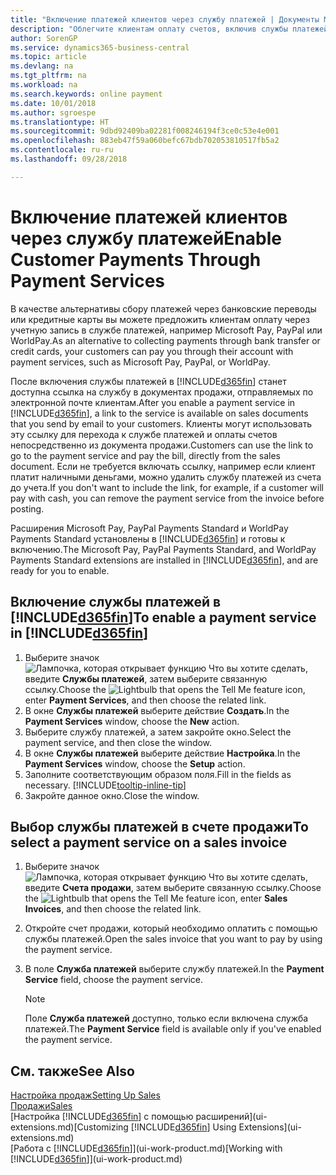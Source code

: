 ```yaml
---
title: "Включение платежей клиентов через службу платежей | Документы Майкрософт"
description: "Облегчите клиентам оплату счетов, включив службы платежей."
author: SorenGP
ms.service: dynamics365-business-central
ms.topic: article
ms.devlang: na
ms.tgt_pltfrm: na
ms.workload: na
ms.search.keywords: online payment
ms.date: 10/01/2018
ms.author: sgroespe
ms.translationtype: HT
ms.sourcegitcommit: 9dbd92409ba02281f008246194f3ce0c53e4e001
ms.openlocfilehash: 883eb47f59a060befc67bdb702053810517fb5a2
ms.contentlocale: ru-ru
ms.lasthandoff: 09/28/2018

---
```

# <a name="enable-customer-payments-through-payment-services"></a><span data-ttu-id="f619f-103">Включение платежей клиентов через службу платежей</span><span class="sxs-lookup"><span data-stu-id="f619f-103">Enable Customer Payments Through Payment Services</span></span>
<span data-ttu-id="f619f-104">В качестве альтернативы сбору платежей через банковские переводы или кредитные карты вы можете предложить клиентам оплату через учетную запись в службе платежей, например Microsoft Pay, PayPal или WorldPay.</span><span class="sxs-lookup"><span data-stu-id="f619f-104">As an alternative to collecting payments through bank transfer or credit cards, your customers can pay you through their account with payment services, such as Microsoft Pay, PayPal, or WorldPay.</span></span>  

<span data-ttu-id="f619f-105">После включения службы платежей в [!INCLUDE[d365fin](includes/d365fin_md.md)] станет доступна ссылка на службу в документах продажи, отправляемых по электронной почте клиентам.</span><span class="sxs-lookup"><span data-stu-id="f619f-105">After you enable a payment service in [!INCLUDE[d365fin](includes/d365fin_md.md)], a link to the service is available on sales documents that you send by email to your customers.</span></span> <span data-ttu-id="f619f-106">Клиенты могут использовать эту ссылку для перехода к службе платежей и оплаты счетов непосредственно из документа продажи.</span><span class="sxs-lookup"><span data-stu-id="f619f-106">Customers can use the link to go to the payment service and pay the bill, directly from the sales document.</span></span> <span data-ttu-id="f619f-107">Если не требуется включать ссылку, например если клиент платит наличными деньгами, можно удалить службу платежей из счета до учета.</span><span class="sxs-lookup"><span data-stu-id="f619f-107">If you don't want to include the link, for example, if a customer will pay with cash, you can remove the payment service from the invoice before posting.</span></span>  

<span data-ttu-id="f619f-108">Расширения Microsoft Pay, PayPal Payments Standard и WorldPay Payments Standard установлены в [!INCLUDE[d365fin](includes/d365fin_md.md)] и готовы к включению.</span><span class="sxs-lookup"><span data-stu-id="f619f-108">The Microsoft Pay, PayPal Payments Standard, and WorldPay Payments Standard extensions are installed in [!INCLUDE[d365fin](includes/d365fin_md.md)], and are ready for you to enable.</span></span>  

## <a name="to-enable-a-payment-service-in-included365finincludesd365finmdmd"></a><span data-ttu-id="f619f-109">Включение службы платежей в [!INCLUDE[d365fin](includes/d365fin_md.md)]</span><span class="sxs-lookup"><span data-stu-id="f619f-109">To enable a payment service in [!INCLUDE[d365fin](includes/d365fin_md.md)]</span></span>
1. <span data-ttu-id="f619f-110">Выберите значок ![Лампочка, которая открывает функцию Что вы хотите сделать](media/ui-search/search_small.png "Что вы хотите сделать"), введите **Службы платежей**, затем выберите связанную ссылку.</span><span class="sxs-lookup"><span data-stu-id="f619f-110">Choose the ![Lightbulb that opens the Tell Me feature](media/ui-search/search_small.png "Tell me what you want to do") icon, enter **Payment Services**, and then choose the related link.</span></span>  
2. <span data-ttu-id="f619f-111">В окне **Службы платежей** выберите действие **Создать**.</span><span class="sxs-lookup"><span data-stu-id="f619f-111">In the **Payment Services** window, choose the **New** action.</span></span>  
3. <span data-ttu-id="f619f-112">Выберите службу платежей, а затем закройте окно.</span><span class="sxs-lookup"><span data-stu-id="f619f-112">Select the payment service, and then close the window.</span></span>  
4. <span data-ttu-id="f619f-113">В окне **Службы платежей** выберите действие **Настройка**.</span><span class="sxs-lookup"><span data-stu-id="f619f-113">In the **Payment Services** window, choose the **Setup** action.</span></span>  
5. <span data-ttu-id="f619f-114">Заполните соответствующим образом поля.</span><span class="sxs-lookup"><span data-stu-id="f619f-114">Fill in the fields as necessary.</span></span> [!INCLUDE[tooltip-inline-tip](includes/tooltip-inline-tip_md.md)]  
6. <span data-ttu-id="f619f-115">Закройте данное окно.</span><span class="sxs-lookup"><span data-stu-id="f619f-115">Close the window.</span></span>  

## <a name="to-select-a-payment-service-on-a-sales-invoice"></a><span data-ttu-id="f619f-116">Выбор службы платежей в счете продажи</span><span class="sxs-lookup"><span data-stu-id="f619f-116">To select a payment service on a sales invoice</span></span>
1. <span data-ttu-id="f619f-117">Выберите значок ![Лампочка, которая открывает функцию Что вы хотите сделать](media/ui-search/search_small.png "Что вы хотите сделать"), введите **Счета продажи**, затем выберите связанную ссылку.</span><span class="sxs-lookup"><span data-stu-id="f619f-117">Choose the ![Lightbulb that opens the Tell Me feature](media/ui-search/search_small.png "Tell me what you want to do") icon, enter **Sales Invoices**, and then choose the related link.</span></span>  
2. <span data-ttu-id="f619f-118">Откройте счет продажи, который необходимо оплатить с помощью службы платежей.</span><span class="sxs-lookup"><span data-stu-id="f619f-118">Open the sales invoice that you want to pay by using the payment service.</span></span>  
3. <span data-ttu-id="f619f-119">В поле **Служба платежей** выберите службу платежей.</span><span class="sxs-lookup"><span data-stu-id="f619f-119">In the **Payment Service** field, choose the payment service.</span></span>  

    > [!NOTE]  
    > <span data-ttu-id="f619f-120">Поле **Служба платежей** доступно, только если включена служба платежей.</span><span class="sxs-lookup"><span data-stu-id="f619f-120">The **Payment Service** field is available only if you've enabled the payment service.</span></span>  

## <a name="see-also"></a><span data-ttu-id="f619f-121">См. также</span><span class="sxs-lookup"><span data-stu-id="f619f-121">See Also</span></span>  
[<span data-ttu-id="f619f-122">Настройка продаж</span><span class="sxs-lookup"><span data-stu-id="f619f-122">Setting Up Sales</span></span>](sales-setup-sales.md)  
[<span data-ttu-id="f619f-123">Продажи</span><span class="sxs-lookup"><span data-stu-id="f619f-123">Sales</span></span>](sales-manage-sales.md)  
<span data-ttu-id="f619f-124">[Настройка [!INCLUDE[d365fin](includes/d365fin_md.md)] с помощью расширений](ui-extensions.md)</span><span class="sxs-lookup"><span data-stu-id="f619f-124">[Customizing [!INCLUDE[d365fin](includes/d365fin_md.md)] Using Extensions](ui-extensions.md)</span></span>  
<span data-ttu-id="f619f-125">[Работа с [!INCLUDE[d365fin](includes/d365fin_md.md)]](ui-work-product.md)</span><span class="sxs-lookup"><span data-stu-id="f619f-125">[Working with [!INCLUDE[d365fin](includes/d365fin_md.md)]](ui-work-product.md)</span></span>  

